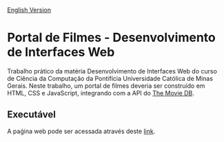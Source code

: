 [English Version](README.EN.md)

# Portal de Filmes - Desenvolvimento de Interfaces Web

Trabalho prático da matéria Desenvolvimento de Interfaces Web do curso de Ciência da Computação da Pontifícia Universidade Católica de Minas Gerais. Neste trabalho, um portal de filmes deveria ser construído em HTML, CSS e JavaScript, integrando com a API do [The Movie DB](https://www.themoviedb.org).

## Executável

A paǵina web pode ser acessada através deste [link](https://henriquemcc.github.io/Portal_de_Filmes_-_Desenvolvimento_de_Interfaces_Web/).